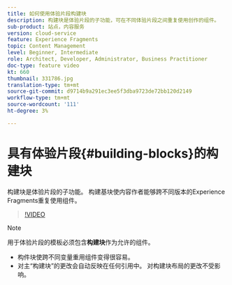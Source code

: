 ```yaml
---
title: 如何使用体验片段构建块
description: 构建块是体验片段的子功能，可在不同体验片段之间重复使用创作的组件。
sub-product: 站点，内容服务
version: cloud-service
feature: Experience Fragments
topic: Content Management
level: Beginner, Intermediate
role: Architect, Developer, Administrator, Business Practitioner
doc-type: feature video
kt: 660
thumbnail: 331786.jpg
translation-type: tm+mt
source-git-commit: d9714b9a291ec3ee5f3dba9723de72bb120d2149
workflow-type: tm+mt
source-wordcount: '111'
ht-degree: 3%

---
```



# 具有体验片段{#building-blocks}的构建块

构建块是体验片段的子功能。 构建基块使内容作者能够跨不同版本的Experience Fragments重复使用组件。

>[!VIDEO](https://video.tv.adobe.com/v/331786/?quality=12&learn=on)

>[!NOTE]
>
> 用于体验片段的模板必须包含&#x200B;**构建块**&#x200B;作为允许的组件。

* 构件块使跨不同变量重用组件变得很容易。
* 对主“构建块”的更改会自动反映在任何引用中。 对构建块布局的更改不受影响。